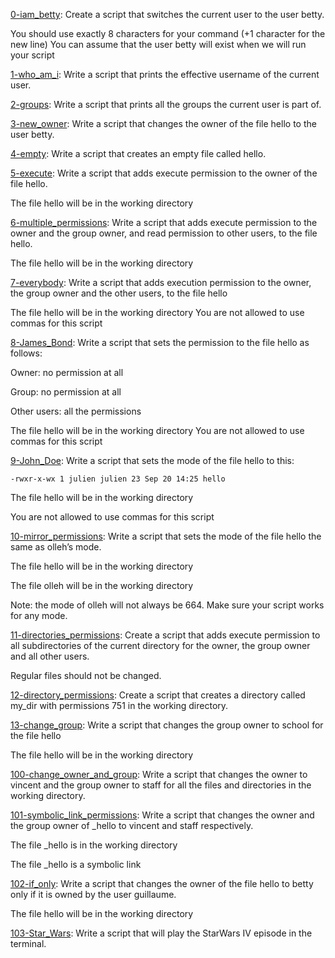 [0-iam_betty](https://github.com/nafscode/alx-system_engineering-devops/blob/master/0x01-shell_permissions/0-iam_betty): Create a script that switches the current user to the user betty.

You should use exactly 8 characters for your command (+1 character for the new line)
You can assume that the user betty will exist when we will run your script

[1-who_am_i](https://github.com/nafscode/alx-system_engineering-devops/blob/master/0x01-shell_permissions/1-who_am_i): Write a script that prints the effective username of the current user.

[2-groups](https://github.com/nafscode/alx-system_engineering-devops/blob/master/0x01-shell_permissions/2-groups): Write a script that prints all the groups the current user is part of.

[3-new_owner](https://github.com/nafscode/alx-system_engineering-devops/blob/master/0x01-shell_permissions/3-new_owner): Write a script that changes the owner of the file hello to the user betty.

[4-empty](https://github.com/nafscode/alx-system_engineering-devops/blob/master/0x01-shell_permissions/4-empty): Write a script that creates an empty file called hello.

[5-execute](https://github.com/nafscode/alx-system_engineering-devops/blob/master/0x01-shell_permissions/5-execute): Write a script that adds execute permission to the owner of the file hello.

The file hello will be in the working directory

[6-multiple_permissions](https://github.com/nafscode/alx-system_engineering-devops/blob/master/0x01-shell_permissions/6-multiple_permissions): Write a script that adds execute permission to the owner and the group owner, and read permission to other users, to the file hello.

The file hello will be in the working directory

[7-everybody](https://github.com/nafscode/alx-system_engineering-devops/blob/master/0x01-shell_permissions/7-everybody): Write a script that adds execution permission to the owner, the group owner and the other users, to the file hello

The file hello will be in the working directory
You are not allowed to use commas for this script

[8-James_Bond](https://github.com/nafscode/alx-system_engineering-devops/blob/master/0x01-shell_permissions/8-James_Bond): Write a script that sets the permission to the file hello as follows:

Owner: no permission at all

Group: no permission at all

Other users: all the permissions

The file hello will be in the working directory You are not allowed to use commas for this script

[9-John_Doe](https://github.com/nafscode/alx-system_engineering-devops/blob/master/0x01-shell_permissions/9-John_Doe): Write a script that sets the mode of the file hello to this:
```
-rwxr-x-wx 1 julien julien 23 Sep 20 14:25 hello
```

The file hello will be in the working directory

You are not allowed to use commas for this script

[10-mirror_permissions](https://github.com/nafscode/alx-system_engineering-devops/blob/master/0x01-shell_permissions/10-mirror_permissions): Write a script that sets the mode of the file hello the same as olleh’s mode.

The file hello will be in the working directory

The file olleh will be in the working directory

Note: the mode of olleh will not always be 664. Make sure your script works for any mode.

[11-directories_permissions](https://github.com/nafscode/alx-system_engineering-devops/blob/master/0x01-shell_permissions/11-directories_permissions): Create a script that adds execute permission to all subdirectories of the current directory for the owner, the group owner and all other users.

Regular files should not be changed.

[12-directory_permissions](https://github.com/nafscode/alx-system_engineering-devops/blob/master/0x01-shell_permissions/12-directory_permissions): Create a script that creates a directory called my_dir with permissions 751 in the working directory.

[13-change_group](https://github.com/nafscode/alx-system_engineering-devops/blob/master/0x01-shell_permissions/13-change_group): Write a script that changes the group owner to school for the file hello

The file hello will be in the working directory

[100-change_owner_and_group](https://github.com/nafscode/alx-system_engineering-devops/blob/master/0x01-shell_permissions/100-change_owner_and_group): Write a script that changes the owner to vincent and the group owner to staff for all the files and directories in the working directory.

[101-symbolic_link_permissions](https://github.com/nafscode/alx-system_engineering-devops/blob/master/0x01-shell_permissions/101-symbolic_link_permissions): Write a script that changes the owner and the group owner of _hello to vincent and staff respectively.

The file _hello is in the working directory

The file _hello is a symbolic link

[102-if_only](https://github.com/nafscode/alx-system_engineering-devops/blob/master/0x01-shell_permissions/102-if_only): Write a script that changes the owner of the file hello to betty only if it is owned by the user guillaume.

The file hello will be in the working directory

[103-Star_Wars](https://github.com/nafscode/alx-system_engineering-devops/blob/master/0x01-shell_permissions/103-Star_Wars): Write a script that will play the StarWars IV episode in the terminal.
